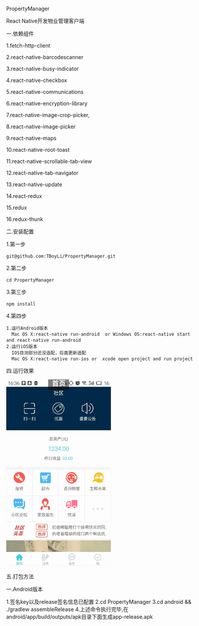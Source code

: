 PropertyManager

React Native开发物业管理客户端

一.依赖组件

  1.fetch-http-client
  
  2.react-native-barcodescanner
  
  3.react-native-busy-indicator
  
  4.react-native-checkbox
  
  5.react-native-communications
  
  6.react-native-encryption-library
  
  7.react-native-image-crop-picker,
  
  8.react-native-image-picker
  
  9.react-native-maps
  
  10.react-native-root-toast
  
  11.react-native-scrollable-tab-view
  
  12.react-native-tab-navigator
  
  13.react-native-update
  
  14.react-redux
  
  15.redux
  
  16.redux-thunk

二.安装配置

  1.第一步
  
    git@github.com:TBoyLi/PropertyManager.git
  2.第二步
  
    cd PropertyManager
  3.第三步
  
    npm install
  4.第四步

    1.运行Android版本
      Mac OS X:react-native run-android  or Windows OS:react-native start and react-native run-android
    2.运行iOS版本
      IOS目测部分还没适配，后面更新适配
      Mac OS X:react-native run-ios or  xcode open project and run project

四.运行效果

  ![](https://github.com/TBoyLi/PropertyManager/raw/master/app/screenshot/main.gif)

五.打包方法

  一.Android版本

  1.签名key以及release签名信息已配置
  2.cd PropertyManager
  3.cd android && ./gradlew assembleRelease
  4.上述命令执行完毕,在android/app/build/outputs/apk目录下面生成app-release.apk
